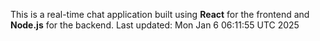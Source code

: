 This is a real-time chat application built using **React** for the frontend and **Node.js** for the backend.
Last updated: Mon Jan  6 06:11:55 UTC 2025
